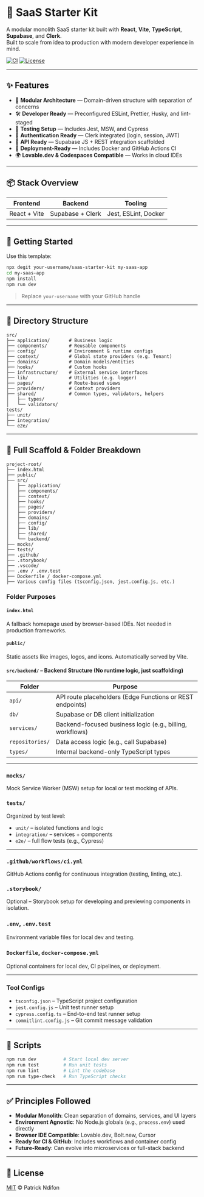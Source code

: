 # 🚀 SaaS Starter Kit

A modular monolith SaaS starter kit built with **React**, **Vite**, **TypeScript**, **Supabase**, and **Clerk**.  
Built to scale from idea to production with modern developer experience in mind.

[![CI](https://img.shields.io/github/actions/workflow/status/pmndifon/saas-starter-kit/ci.yml?branch=main&style=flat-square)](https://github.com/your-username/saas-starter-kit/actions)
[![License](https://img.shields.io/github/license/pmndifon/saas-starter-kit?style=flat-square)](LICENSE)

---

## ✨ Features

- 🧩 **Modular Architecture** — Domain-driven structure with separation of concerns
- 🛠 **Developer Ready** — Preconfigured ESLint, Prettier, Husky, and lint-staged
- 🧪 **Testing Setup** — Includes Jest, MSW, and Cypress
- 🔐 **Authentication Ready** — Clerk integrated (login, session, JWT)
- 🔗 **API Ready** — Supabase JS + REST integration scaffolded
- 🚢 **Deployment-Ready** — Includes Docker and GitHub Actions CI
- 🌍 **Lovable.dev & Codespaces Compatible** — Works in cloud IDEs

---

## 📦 Stack Overview

| Frontend     | Backend         | Tooling             |
|--------------|-----------------|---------------------|
| React + Vite | Supabase + Clerk| Jest, ESLint, Docker |

---

## 🚀 Getting Started

Use this template:

```bash
npx degit your-username/saas-starter-kit my-saas-app
cd my-saas-app
npm install
npm run dev
```

> Replace `your-username` with your GitHub handle

---

## 📂 Directory Structure

```
src/
├── application/       # Business logic
├── components/        # Reusable components
├── config/            # Environment & runtime configs
├── context/           # Global state providers (e.g. Tenant)
├── domains/           # Domain models/entities
├── hooks/             # Custom hooks
├── infrastructure/    # External service interfaces
├── lib/               # Utilities (e.g. logger)
├── pages/             # Route-based views
├── providers/         # Context providers
├── shared/            # Common types, validators, helpers
│   ├── types/
│   └── validators/
tests/
├── unit/
├── integration/
└── e2e/
```

---

## 🧱 Full Scaffold & Folder Breakdown

```plaintext
project-root/
├── index.html
├── public/
├── src/
│   ├── application/
│   ├── components/
│   ├── context/
│   ├── hooks/
│   ├── pages/
│   ├── providers/
│   ├── domains/
│   ├── config/
│   ├── lib/
│   ├── shared/
│   └── backend/
├── mocks/
├── tests/
├── .github/
├── .storybook/
├── .vscode/
├── .env / .env.test
├── Dockerfile / docker-compose.yml
├── Various config files (tsconfig.json, jest.config.js, etc.)
```

### Folder Purposes

#### `index.html`
A fallback homepage used by browser-based IDEs. Not needed in production frameworks.

#### `public/`
Static assets like images, logos, and icons. Automatically served by Vite.

#### `src/backend/` – Backend Structure (No runtime logic, just scaffolding)

| Folder | Purpose |
|--------|---------|
| `api/` | API route placeholders (Edge Functions or REST endpoints) |
| `db/` | Supabase or DB client initialization |
| `services/` | Backend-focused business logic (e.g., billing, workflows) |
| `repositories/` | Data access logic (e.g., call Supabase) |
| `types/` | Internal backend-only TypeScript types |

---

### `mocks/`
Mock Service Worker (MSW) setup for local or test mocking of APIs.

### `tests/`
Organized by test level:
- `unit/` – isolated functions and logic
- `integration/` – services + components
- `e2e/` – full flow tests (e.g., Cypress)

---

### `.github/workflows/ci.yml`
GitHub Actions config for continuous integration (testing, linting, etc.).

### `.storybook/`
Optional – Storybook setup for developing and previewing components in isolation.

### `.env`, `.env.test`
Environment variable files for local dev and testing.

### `Dockerfile`, `docker-compose.yml`
Optional containers for local dev, CI pipelines, or deployment.

---

### Tool Configs

- `tsconfig.json` – TypeScript project configuration
- `jest.config.js` – Unit test runner setup
- `cypress.config.ts` – End-to-end test runner setup
- `commitlint.config.js` – Git commit message validation

---

## 🧪 Scripts

```bash
npm run dev          # Start local dev server
npm run test         # Run unit tests
npm run lint         # Lint the codebase
npm run type-check   # Run TypeScript checks
```

---

## ✅ Principles Followed

- **Modular Monolith**: Clean separation of domains, services, and UI layers
- **Environment Agnostic**: No Node.js globals (e.g., `process.env`) used directly
- **Browser IDE Compatible**: Lovable.dev, Bolt.new, Cursor
- **Ready for CI & GitHub**: Includes workflows and container config
- **Future-Ready**: Can evolve into microservices or full-stack backend

---

## 📄 License

[MIT](LICENSE) © Patrick Ndifon
